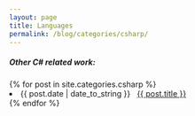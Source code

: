 ```yaml
---
layout: page
title: Languages
permalink: /blog/categories/csharp/
---
```


<h5> Other C# related work: </h5>

<div class="card">
	{% for post in site.categories.csharp %}
		<li class="category-posts"><span>{{ post.date | date_to_string }}</span> &nbsp; <a href="{{ post.url }}">{{ post.title }}</a></li>
	{% endfor %}
</div>

